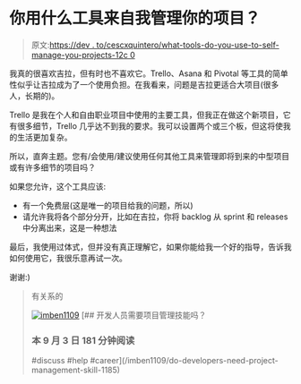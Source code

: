 # 你用什么工具来自我管理你的项目？

> 原文:[https://dev . to/cescxquintero/what-tools-do-you-use-to-self-manage-you-projects-12c 0](https://dev.to/cescquintero/what-tools-do-you-use-to-self-manage-your-projects-12c0)

我真的很喜欢吉拉，但有时也不喜欢它。Trello、Asana 和 Pivotal 等工具的简单性似乎让吉拉成为了一个使用负担。在我看来，问题是吉拉更适合大项目(很多人，长期的)。

Trello 是我在个人和自由职业项目中使用的主要工具，但我正在做这个新项目，它有很多细节，Trello 几乎达不到我的要求。我可以设置两个或三个板，但这将使我的生活更加复杂。

所以，直奔主题。您有/会使用/建议使用任何其他工具来管理即将到来的中型项目或有许多细节的项目吗？

如果您允许，这个工具应该:

*   有一个免费层(这是唯一的项目给我的问题，所以)
*   请允许我将各个部分分开，比如在吉拉，你将 backlog 从 sprint 和 releases 中分离出来，这是一种想法

最后，我使用过体式，但并没有真正理解它，如果你能给我一个好的指导，告诉我如何使用它，我很乐意再试一次。

谢谢:)

> 有关系的
> 
> [![imben1109](../Images/244ec18559e60375d4595618a9fd9508.png)](/imben1109) [## 开发人员需要项目管理技能吗？
> 
> ### 本 9 月 3 日 181 分钟阅读
> 
> #discuss #help #career](/imben1109/do-developers-need-project-management-skill-1185)